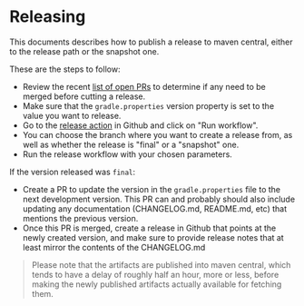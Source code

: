 # Releasing

This documents describes how to publish a release to maven central, either to the release path or
the snapshot one.

These are the steps to follow:

- Review the recent [list of open PRs](https://github.com/open-telemetry/opentelemetry-android/pulls) to
  determine if any need to be merged before cutting a release.
- Make sure that the `gradle.properties` version property is set to the value you want to release.
- Go to
  the [release action](https://github.com/open-telemetry/opentelemetry-android/actions/workflows/release.yml)
  in Github and click on "Run workflow".
- You can choose the branch where you want to create a release from, as well as whether the release
  is "final" or a "snapshot" one.
- Run the release workflow with your chosen parameters.

If the version released was `final`:

- Create a PR to update the version in the `gradle.properties` file to
  the next development version. This PR can and probably should also include updating any
  documentation (CHANGELOG.md, README.md, etc) that mentions the previous version.
- Once this PR is merged, create a release in Github that points at the newly created version, and
  make sure to provide release notes that at least mirror the contents of the CHANGELOG.md

> Please note that the artifacts are published into maven central, which tends to have a delay of
> roughly half an hour, more or less, before making the newly published artifacts actually available
> for fetching them.
